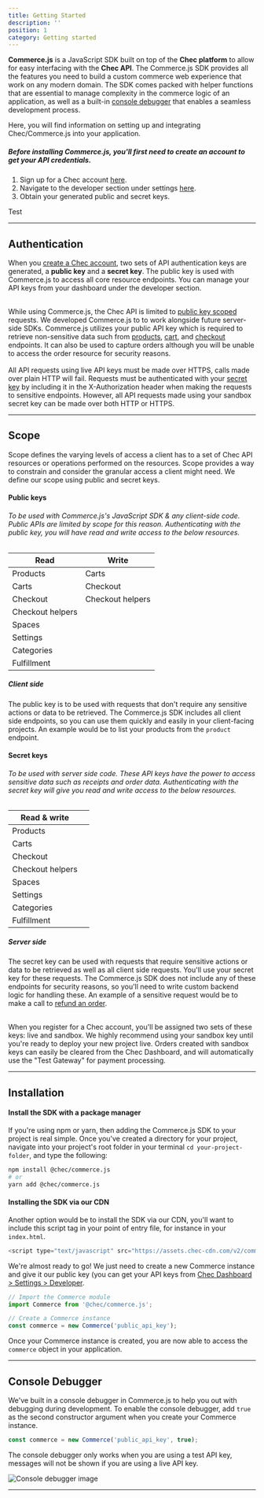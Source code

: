 ```yaml
---
title: Getting Started
description: ''
position: 1
category: Getting started
---
```


**Commerce.js** is a JavaScript SDK built on top of the **Chec platform** to allow for easy interfacing with the **Chec API**. The Commerce.js SDK provides all the features you need to build a custom commerce web experience that work on any modern domain. The SDK comes packed with helper functions that are essential to manage complexity in the commerce logic of an application, as well as a built-in [console debugger]() that enables a seamless development process.

Here, you will find information on setting up and integrating Chec/Commerce.js into your application.

##### Before installing Commerce.js, you'll first need to create an account to get your API credentials.
1. Sign up for a Chec account [here](https://dashboard.chec.io/signup).
2. Navigate to the developer section under settings [here](https://dashboard.chec.io/settings/developer).
3. Obtain your generated public and secret keys.

<!-- TO-ADD WHEN HIGHLIGHT BLOCKS ARE AVAILABLE [CHEC-834]:
[Success(note) highight block] Note that examples provided using the Commerce.js SDK are utilizing the latest version - available on [npm](https://www.npmjs.com/package/@chec/commerce.js). We are also working on releasing additional server-side SDKs in other languages (PHP, Ruby, Python, etc).-->

<chec-alert variant="success" inline="true">

Test

</chec-alert>

---

## Authentication

When you [create a Chec account](https://dashboard.chec.io/signup), two sets of API authentication keys are generated, a **public key** and a **secret key**. The public key is used with Commerce.js to access all core resource endpoints. You can manage your API keys from your dashboard under the developer section.

<!-- TO-ADD WHEN HIGHLIGHT BLOCKS ARE AVAILABLE [CHEC-834]:
[Success(note) highight block] To obtain your API keys, navigate to the developer section from your Chec dashboard (Settings > Developer). -->
\
While using Commerce.js, the Chec API is limited to [public key scoped]() requests. We developed Commerce.js to to work alongside future server-side SDKs. Commerce.js utilizes your public API key which is required to retrieve non-sensitive data such from [products](), [cart](), and [checkout]() endpoints. It can also be used to capture orders although you will be unable to access the order resource for security reasons.\
\
All API requests using live API keys must be made over HTTPS, calls made over plain HTTP will fail. Requests must be authenticated with your [secret key](/docs/sdk/getting-started#scope) by including it in the X-Authorization header when making the requests to sensitive endpoints. However, all API requests made using your sandbox secret key can be made over both HTTP or HTTPS.

<!-- TO-ADD WHEN HIGHLIGHT BLOCKS ARE AVAILABLE [CHEC-834]:
[Warning highlight block] All API requests using live API keys must be made over HTTPS, calls made over plain HTTP will fail. Read more on authentication methods [here](https://commercejs.com/docs/api/#authentication) in our API source. -->

---

## Scope

Scope defines the varying levels of access a client has to a set of Chec API resources or operations performed on the resources. Scope provides a way to constrain and consider the granular access a client might need. We define our scope using public and secret keys.

#### Public keys

###### To be used with Commerce.js's JavaScript SDK & any client-side code. Public APIs are limited by scope for this reason. Authenticating with the public key, you will have read and write access to the below resources.

| Read | Write |
| -------------------- | ----------- |
| Products       | Carts  |
| Carts               | Checkout   |
| Checkout            | Checkout helpers  |
| Checkout helpers    |
| Spaces    |
| Settings    |
| Categories    |
| Fulfillment    |

##### Client side

The public key is to be used with requests that don't require any sensitive actions or data to be retrieved. The Commerce.js SDK includes all client side endpoints, so you can use them quickly and easily in your client-facing projects. An example would be to list your products from the `product` endpoint.

#### Secret keys

###### To be used with server side code. These API keys have the power to access sensitive data such as receipts and order data. Authenticating with the secret key will give you read and write access to the below resources.

| Read & write |  |
| -------------------- | ----------- |
| Products       |
| Carts               |
| Checkout            |
| Checkout helpers    |
| Spaces    |
| Settings    |
| Categories    |
| Fulfillment    |

##### Server side

The secret key can be used with requests that require sensitive actions or data to be retrieved as well as all client side requests. You'll use your secret key for these requests. The Commerce.js SDK does not include any of these endpoints for security reasons, so you'll need to write custom backend logic for handling these. An example of a sensitive request would be to make a call to [refund an order](https://commercejs.com/docs/api/?shell#refund-an-order).
<!-- TO-ADD WHEN HIGHLIGHT BLOCKS ARE AVAILABLE [CHEC-834]:
[Warning highlight block] The Commerce.js SDK does not include any of these endpoints for security reasons, so you'll need to write custom backend logic for handling these. -->
\
When you register for a Chec account, you'll be assigned two sets of these keys: live and sandbox. We highly recommend using your sandbox key until you're ready to deploy your new project live. Orders created with sandbox keys can easily be cleared from the Chec Dashboard, and will automatically use the "Test Gateway" for payment processing.

---

## Installation

#### Install the SDK with a package manager

If you're using npm or yarn, then adding the Commerce.js SDK to your project is real simple. Once you've created a directory for your project, navigate into your project's root folder in your terminal `cd your-project-folder`, and type the following:

```bash
npm install @chec/commerce.js
# or
yarn add @chec/commerce.js
```

#### Installing the SDK via our CDN

Another option would be to install the SDK via our CDN, you'll want to include this script tag in your point of entry file, for instance in your `index.html`.

```js
<script type="text/javascript" src="https://assets.chec-cdn.com/v2/commerce.js"></script>
```

<!-- TO-ADD WHEN HIGHLIGHT BLOCKS ARE AVAILABLE [CHEC-834]:
[Info highlight block] We recommend installing Commerce.js as a package to reap the benefits of all the features included -->

We're almost ready to go! We just need to create a new Commerce instance and give it our public key (you can get your API keys from [Chec Dashboard > Settings > Developer](https://dashboard.chec.io/settings/developer).

```js
// Import the Commerce module
import Commerce from '@chec/commerce.js';

// Create a Commerce instance
const commerce = new Commerce('public_api_key');
```

Once your Commerce instance is created, you are now able to access the `commerce` object in your application.

---

## Console Debugger

We've built in a console debugger in Commerce.js to help you out with debugging during development. To enable the console debugger, add `true` as the second constructor argument when you create your Commerce instance.

```javascript
const commerce = new Commerce('public_api_key', true);
```
The console debugger only works when you are using a test API key, messages will not be shown if you are using a live API key.

<!-- TO-ADD WHEN HIGHLIGHT BLOCKS ARE AVAILABLE [CHEC-834]:
[Warning highlight block] The console debugger only works when you are using a test API key, messages will not be shown if you are using a live API key. -->

![Console debugger image](https://i.ibb.co/QQDGRkT/console-debugger.png)

---
